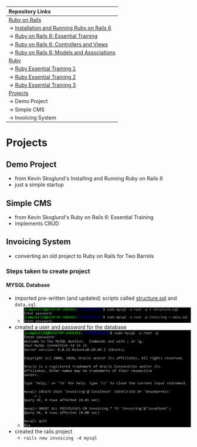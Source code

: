 | Repository Links |
| :--------------- |
| [Ruby on Rails](https://github.com/jcampbell18/rubyOnRails) |
| &#8594; [Installation and Running Ruby on Rails 6](https://github.com/jcampbell18/rubyOnRails/tree/main/1_Installing_Setup) |
| &#8594; [Ruby on Rails 6: Essential Training](https://github.com/jcampbell18/rubyOnRails/tree/main/2_RoR_Essential_Training) |
| &#8594; [Ruby on Rails 6: Controllers and Views](https://github.com/jcampbell18/rubyOnRails/tree/main/3_RoR_Controllers_Views) |
| &#8594; [Ruby on Rails 6: Models and Associations](https://github.com/jcampbell18/rubyOnRails/tree/main/4_RoR_Models_Associations) |
| [Ruby](https://github.com/jcampbell18/rubyOnRails/tree/main/ruby) |
| &#8594; [Ruby Essential Training 1](https://github.com/jcampbell18/rubyOnRails/tree/main/ruby/1_The_Basics) |
| &#8594; [Ruby Essential Training 2](https://github.com/jcampbell18/rubyOnRails/tree/main/ruby/2_EssentialTraining) |
| &#8594; [Ruby Essential Training 3](https://github.com/jcampbell18/rubyOnRails/tree/main/ruby/3_EssentialTraining) |
| [Projects](https://github.com/jcampbell18/rubyOnRails/tree/main/projects) |
| &#8594; Demo Project |
| &#8594; Simple CMS |
| &#8594; Invoicing System |

# Projects

## Demo Project

- from Kevin Skoglund's Installing and Running Ruby on Rails 6
- just a simple startup
     
## Simple CMS 

- from Kevin Skoglund's Ruby on Rails 6: Essential Training
- implements CRUD
    
## Invoicing System

- converting an old project to Ruby on Rails for Two Barrels

### Steps taken to create project

#### MYSQL Database

- imported pre-written (and updated) scripts called [structure.sql](https://github.com/jcampbell18/rubyOnRails/blob/main/structure.sql) and `data.sql`
    - ![screenshot](https://github.com/jcampbell18/rubyOnRails/blob/main/projects/READMEscreenshots/Screenshot%202020-12-01%20182648.png)
- created a user and password for the database
    - ![screenshot](https://github.com/jcampbell18/rubyOnRails/blob/main/projects/READMEscreenshots/Screenshot%202020-12-01%20183101.png)
- created the rails project
    - `rails new invoicing -d mysql`
